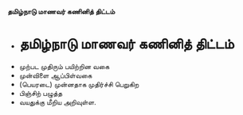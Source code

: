 **தமிழ்நாடு மாணவர் கணினித் திட்டம்**
- # தமிழ்நாடு மாணவர் கணினித் திட்டம்
- முற்பட முதிரும் பயிற்றின வகை
- முன்விளை ஆப்பிள்வகை
- (பெயரடை) முன்னதாக முதிர்ச்சி பெறுகிற
- பிஞ்சிற் பழுத்த
- வயதுக்கு மீறிய அறிவுள்ள.

